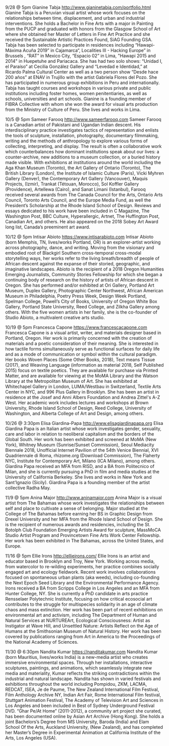 9/28 @ 5pm
Gianine Tabja
http://www.gianinetabja.com/portfolio.html
Gianine Tabja is a Peruvian visual artist whose work focuses on the relationships between time, displacement, and urban and industrial interventions. She holds a Bachelor in Fine Arts with a major in Painting from the PUCP and graduated with honors from the Glasgow School of Art where she obtained her Master of Letters in Fine Art Practice and she received the Sustainable Artistic Practices Found, SiAG Founding GSA. Tabja has been selected to participate in residences including “Hawapi- Máxima Acuña 2019” in Cajamarca“, Localities III - Hacking Europe” in Brussels , “RAT” in Mexico City, “Espacio 02” in Lima, "Hawapi 2015 and 2014" in Huepetuhe and Pariacaca. She has had two solo shows: “Unidad I, el Paraíso” at Cecilia González Gallery and “Levedad e Identidad,” at Ricardo Palma Cultural Center as well as a two person show “Desde hace 200 años” at ENAV in Trujillo with the artist Gabriela Flores del Pozo. She has participated in numerous group exhibitions in Peru and internationally. Tabja has taught courses and workshops in various private and public institutions including foster homes, women penitentiaries, as well as schools, universities and art schools. Gianine is a founding member of FIBRA Collective with whom she won the award for visual arts production from the Ministry of Culture of Peru. She lives and works in Lima.


10/5 @ 5pm
Sameer Farooq
http://www.sameerfarooq.com
Sameer Farooq is a Canadian artist of Pakistani and Ugandan Indian descent. His interdisciplinary practice investigates tactics of representation and enlists the tools of sculpture, installation, photography, documentary filmmaking, writing and the methods of anthropology to explore various forms of collecting, interpreting, and display. The result is often a collaborative work which counterbalances how dominant institutions speak about our lives: a counter-archive, new additions to a museum collection, or a buried history made visible. With exhibitions at institutions around the world including the Aga Khan Museum (Toronto), the Art Gallery of Ontario (Toronto), The British Library (London), the Institute of Islamic Culture (Paris), Vicki Myhren Gallery (Denver), the Contemporary Art Gallery (Vancouver), Maquis Projects, (Izmir), Trankat (Tétouan, Morocco), Sol Koffler Gallery (Providence), Artellewa (Cairo), and Sanat Limani (Istanbul), Farooq received several awards from The Canada Council for the Arts, Ontario Arts Council, Toronto Arts Council, and the Europe Media Fund, as well the President’s Scholarship at the Rhode Island School of Design. Reviews and essays dedicated to his work have been included in C Magazine, The Washington Post, BBC Culture, Hyperallergic, Artnet, The Huffington Post, Canadian Art, and others. He also appeared on the 2018 Sobey Art Award long list, Canada’s preeminent art award.

10/12 @ 5pm
Intisar Abioto
https://www.intisarabioto.com
Intisar Abioto (born Memphis, TN, lives/works Portland, OR) is an explorer-artist working across photography, dance, and writing. Moving from the visionary and embodied root of Blackgirl Southern cross-temporal cross-modal storytelling ways, her works refer to the living breath/breadth of people of African descent against the expanse of their storied, geographic, and imaginative landscapes. Abioto is the recipient of a 2018 Oregon Humanities Emerging Journalists, Community Stories Fellowship for which she began a continuing body of research on the history of artists of African descent in Oregon. She has performed and/or exhibited at Ori Gallery, Portland Art Museum, Duplex Gallery, Photographic Center Northwest, African American Museum in Philadelphia, Poetry Press Week, Design Week Portland, Spelman College, Powell’s City of Books, University of Oregon White Box Gallery, Portland State University, Reed College, and Zilkha Gallery among others. With the five women artists in her family, she is the co-founder of Studio Abioto, a multivalent creative arts studio.


10/19 @ 5pm
Francesca Capone
https://www.francescacapone.com
Francesca Capone is a visual artist, writer, and materials designer based in Portland, Oregon. Her work is primarily concerned with the creation of materials and a poetic consideration of their meaning. She is interested in how tactile forms simultaneously serve as functional surfaces for daily life and as a mode of communication or symbol within the cultural paradigm. Her books Woven Places (Some Other Books, 2018), Text means Tissue (2017), and Weaving Language (information as material 2018, Self Published 2015) focus on textile poetics. They are available for purchase via Printed Matter, and are available for viewing at the MoMA Library and the Watson Library at the Metropolitan Museum of Art. She has exhibited at Whitechapel Gallery in London, LUMA/Westbau in Switzerland, Textile Arts Center in NYC, and 99¢ Plus Gallery in Brooklyn. She has been an artist in residence at the Josef and Anni Albers Foundation and Andrea Zittel's A-Z West. Her academic work includes lectures and workshops at Brown University, Rhode Island School of Design, Reed College, University of Washington, and Alberta College of Art and Design, among others.


10/26 @ 3:30pm
Elisa Giardina-Papa
http://www.elisagiardinapapa.org
Elisa Giardina Papa is an Italian artist whose work investigates gender, sexuality, care and labor in relation to neoliberal capitalism and the borders of the Global South. Her work has been exhibited and screened at MoMA (New York), Whitney Museum (Sunrise/Sunset Commission), Seoul Mediacity Biennale 2018, Unofficial Internet Pavilion of the 54th Venice Biennial, XVI Quadriennale di Roma, rhizome.org (Download Commission), The Flaherty NYC, Institute for Contemporary Art, Milano (ICA Milano), among others. Giardina Papa received an MFA from RISD, and a BA from Politecnico of Milan, and she is currently pursuing a PhD in film and media studies at the University of California Berkeley. She lives and works in New York and Sant’Ignazio (Sicily). Giardina Papa is a founding member of the artist collective Radha May.


11/9 @ 5pm
Anina Major
http://www.aninamajor.com
Anina Major is a visual artist from The Bahamas whose work investigates the relationships between self and place to cultivate a sense of belonging. Major studied at the College of The Bahamas before earning her BS in Graphic Design from Drexel University and her MFA from the Rhode Island School of Design. She is the recipient of numerous awards and residencies, including the St. Botolph Club Foundation Emerging Artists Award for sculpture, MassMoCA Studio Artist Program and Provincetown Fine Arts Work Center Fellowship. Her work has been exhibited in The Bahamas, across the United States, and Europe.


11/16 @ 5pm
Ellie Irons
http://ellieirons.com/
Ellie Irons is an artist and educator based in Brooklyn and Troy, New York. Working across media, from watercolor to re-wilding experiments, her practice combines socially engaged art and ecology fieldwork. Recent work involves collaborations focused on spontaneous urban plants (aka weeds), including co-founding the Next Epoch Seed Library and the Environmental Performance Agency. Irons received a BA from Scripps College in Los Angeles and an MFA from Hunter College, NY. She is currently a PhD candidate in arts practice Rensselaer Polytechnic Institute, focusing on how critical ecosocial art contributes to the struggle for multispecies solidarity in an age of climate chaos and mass extinction. Her work has been part of recent exhibitions on environmental art and activism, including The Department of Human and Natural Services at NURTUREArt, Ecological Consciousness: Artist as Instigator at Wave Hill, and Unsettled Nature: Artists Reflect on the Age of Humans at the Smithsonian Museum of Natural History. Her work has been covered by publications ranging from Art in America to the Proceedings of the National Academy of Sciences.


11/30 @ 6:30pm
Nandita Kumar
https://nanditakumar.com
Nandita Kumar (born Mauritius, lives/works India) is a new-media artist who creates immersive environmental spaces. Through her installations, interactive sculptures, paintings, and animations, which seamlessly integrate new media and materiality, Kumar reflects the striking contradictions within the industrial and natural landscape. Nandita has shown in varied festivals and exhibitions throughout the world including Pompidou, ZKM, LACMA, REDCAT, ISEA, Je de Paume, The New Zealand International Film Festival, Film Anthology Archive NY, Indian Art Fair, Rome International Film festival, Stuttgart Animation Festival, The Academy of Television Art and Sciences in Los Angeles and been included in Best of Sydney Underground Festival DVD. “Ghar Pe/At Home” (2011-2012), a community art project she curated, has been documented online by Asian Art Archive (Hong Kong). She holds a joint Bachelors’s Degree from MS University, Baroda (India) and Elam School Of the Arts, Auckland University, (New Zealand), and has completed her Master’s Degree in Experimental Animation at California Institute of the Arts, Los Angeles (USA).
